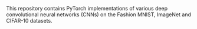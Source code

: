 This repository contains PyTorch implementations of various deep convolutional neural networks (CNNs) on the Fashion MNIST, ImageNet and CIFAR-10 datasets.
